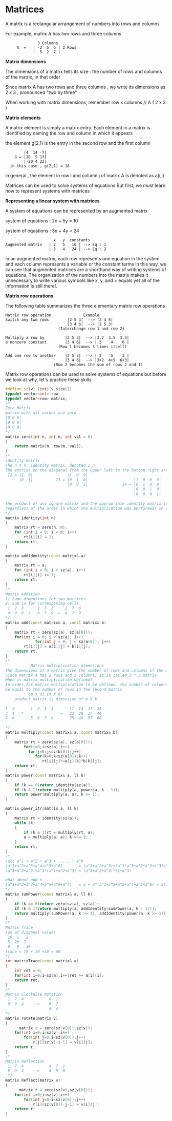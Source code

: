 # Matrices

A matrix is a rectangular arrangement of numbers into rows and columns

For example, matrix A has two rows and three columns
```
              3 Columns
     A  =   | -2  5  6 | 2 Rows
            |  5  2  7 |
```        
           
**Matrix dimensions**

The dimensions of a matrix tells its size : the number of rows and columns of the matrix, in that order

Since matrix A has two rows and three columns , we write its dimensions as 2 x 3 , pronounced "two by three"
	
When working with matrix dimensions, remember row x columns  // A ( 2 x 3 )

**Matrix elements**

A matrix element is simply a matrix entry.
Each element in a matrix is identified by naming the row and column in which it appears

the element g(2,1) is the entry in the second row and the first column
```
        |4  14 -7|
    G = |18  5 13|
        |-20 4 22|
  in this case , g(2,1) = 18
```
in general , the element in row i and column j of matrix A is denoted as a(i,j)

Matrices can be used to solve systems of equations 
But first, we must learn how to represent systems with matrices

**Representing a linear system with matrices**

A system of equations can be represented by an augmented matrix

system of equations :  2x + 5y = 10
	
system of equations :  3x + 4y = 24
```
                     x   y  constants
Augmented matrix   | 2   5   10 | --> Eq : 1
                   | 3   4   24 | --> Eq : 2
```
In an augmented matrix, each row represents one equation in the system and each column represents a variable 
or the constant terms In this way, we can see that augmented matrices are a shorthand way of writing systems 
of equations, The organization of the numbers into the matrix makes it unnecessary to write various symbols 
like x, y, and = equals yet all of the information is still there!.


**Matrix row operations**

The following table summarizes the three elementary matrix row operations
```
Matrix row operation	          Example
Switch any two rows        |2 5 3|  --> |3 4 6|
                           |3 4 6|  --> |2 5 3|
                       (Interchange row 1 and row 2)
                       
Multiply a row by         |2 5 3|  --> |3.2  3.5  3.3|
a nonzero constant        |3 4 6|  --> | 3    4    6 |
                       (Row 1 becomes 3 times itself)
        
Add one row to another    |2 5 3|  --> | 2    5    3 |
                          |3 4 6|  --> |3+2  4+5  6+3|
                     (Row 2 becomes the sum of rows 2 and 1)
```
Matrix row operations can be used to solve systems of equations 
but before we look at why, let's practice these skills

```cpp
#define sz(v) (int)(v.size())
typedef vector<int> row;
typedef vector<row> matrix;
/*
Zero Matrix 
matrix with all values are zero
|0 0 0|
|0 0 0|
|0 0 0|
*/
matrix zero(int n, int m, int val = 0)
{
	return matrix(n, row(m, val));
}
/*
identity matrix
The n X n, identity matrix, denoted I_n 
The entries on the diagonal from the upper left to the bottom right are all 1's, and all other entries are 0
 I2 = |1  0|               |1  0  0|
      |0  1|          I3 = |0  1  0|                    |1  0  0  0|
                           |0  0  1|               I4 = |0  1  0  0|
                                                        |0  0  1  0|
                                                        |0  0  0  1|
							
The product of any square matrix and the appropriate identity matrix is always the original matrix
regardless of the order in which the multiplication was performed! In other words, A.I = I.A = A
*/
matrix identity(int n) 
{
	matrix rt = zero(n, n);
	for (int i = 0; i < n; i++)
		rt[i][i] = 1;
	return rt;
}

matrix addIdentity(const matrix& a) 
{
	matrix rt = a;
	for (int i = 0; i < sz(a); i++)
		rt[i][i] += 1;
	return rt;
}
/*
Matrix Addition 
1) Same dimensions for two matrices
2) Sum is for corresponing cells
 1  2  3      1  5  3     2  7  6
 4  0  0  +   0  7  9  =  4  7  9
*/
matrix add(const matrix& a, const matrix& b) 
{
	matrix rt = zero(sz(a), sz(a[0]));
	for(int i = 0; i < sz(a); i++)
             for(int j = 0; j < sz(a[0]); j++)
		rt[i][j] = a[i][j] + b[i][j];
	return rt;
}
/*
           Matrix multiplication dimensions
The dimensions of a matrix give the number of rows and columns of the matrix in that order
Since matrix A has 2 rows and 3 columns, it is called 2 * 3 matrix
When is matrix multiplication defined?
In order for matrix multiplication to be defined, the number of columns in the first matrix must 
be equal to the number of rows in the second matrix
          (m X n).(n X k)
    product matrix is dimension of m X k
    
1  2       1  2  3  4       11  14  17  20
3  4   *                =   23  30  37  44
5  6       5  6  7  8       35  46  57  68
    
*/
matrix multiply(const matrix& a, const matrix& b) 
{
	matrix rt = zero(sz(a), sz(b[0]));
        for(i=0;i<sz(a);i++)
          for(j=0;j<sz(b[0]);j++)
             for(k=0;k<sz(a[0]);k++)
                rt[i][j]+=a[i][k]*b[k][j];
	return rt;
}
matrix power(const matrix& a, ll k) 
{	
	if (k == 0)return identity(sz(a));	
	if (k & 1)return multiply(a, power(a, k - 1));	
	return power(multiply(a, a), k >> 1);	
}	

matrix power_itr(matrix a, ll k) 
{	
	matrix rt = identity(sz(a));	
	while (k)
	{	
		if (k & 1)rt = multiply(rt, a);	
		a = multiply(a, a); k >>= 1;	
	}	
	return rt;	
}	
/*
calc a^1 + a^2 + a^3 + ..... + a^k
(a^1+a^2+a^3+a^4+a^5+a^6)       = (a^1+a^2+a^3)+(a^1*a^3+a^2*a^3+a^3*a^3)
(a^1+a^2+a^3)+a^3*(a^1+a^2+a^3) = (a^1+a^2+a^3)*(1+a^3)

what about odd n
(a^1+a^2+a^3+a^4+a^5+a^6+a^7)   = a + a*(a^1+a^2+a^3+a^4+a^5+a^6) = a(1+(a^1+a^2+a^3+a^4+a^5+a^6))
*/
matrix sumPower(const matrix& a, ll k)
{	
	if (k == 0)return zero(sz(a), sz(a));	
	if (k & 1)return multiply(a, addIdentity(sumPower(a, k - 1)));	
	return multiply(sumPower(a, k >> 1), addIdentity(power(a, k >> 1)));	
}	
/*
Matrix Trace
sum of diagonal values
 10  1   2
-5  20  7
 0   0   30
Trace = 10 + 20 +30 = 60
*/
int matrixTrace(const matrix& a)
{
	int ret = 0;
	for(int i=0;i<sz(a);i++)ret += a[i][i];
	return ret;
}
/*
Matrix ClockWise Rotation
 1  7  4           0  1
 0  9  4    -->    9  7
                   4  4
*/  
matrix rotate(matrix v)
{
	  matrix r = zero(sz(v[0]),sz(v));
    for(int i=0;i<sz(v);i++)
        for(int j=0;i<sz(v[0]);j++)
            r[j][sz(v)-i-1] = v[i][j];
    return r;
}
/*
Matrix Reflection
 1  7  4           4  7  1
 0  9  4    -->    4  9  0
 */
matrix Reflect(matrix v)
{
	  matrix r = zero(sz(v),sz(v[0]));
    for(int i=0;i<sz(v);i++)
        for(int j=0;i<sz(v[0]);j++)
            r[i][sz(v[0])-j-1] = v[i][j];
    return r;
}
```
